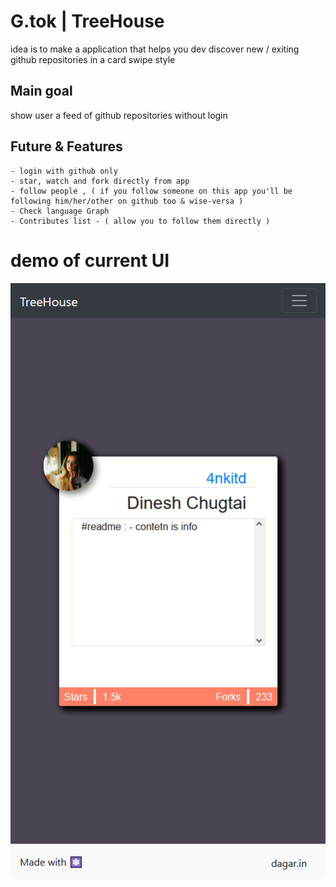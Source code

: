 # G.tok | TreeHouse

idea is to make a application that helps you dev discover new / exiting github repositories in a card swipe style

## Main goal

show user a feed of github repositories without login

## Future & Features

    - login with github only
    - star, watch and fork directly from app
    - follow people , ( if you follow someone on this app you'll be following him/her/other on github too & wise-versa ) 
    - Check language Graph
    - Contributes list - ( allow you to follow them directly )

# demo of current UI

![demo ui](./public/demo.png)
